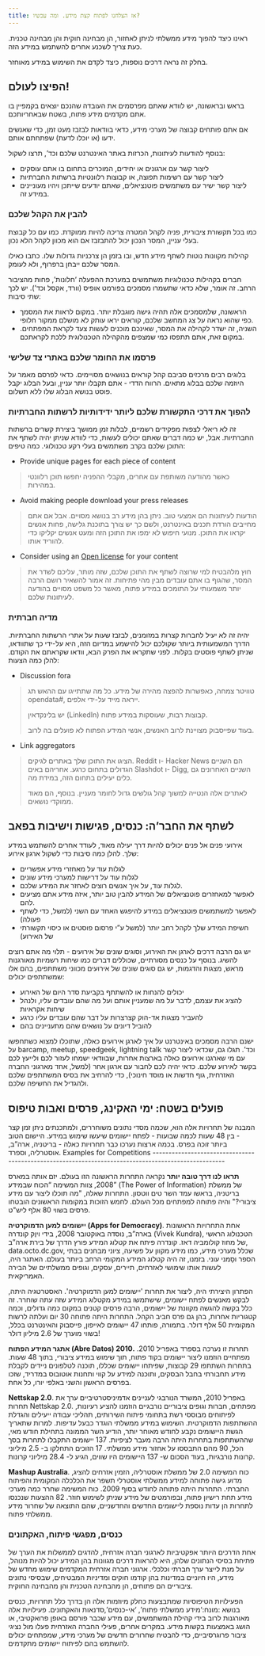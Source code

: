 ```yaml
---
title: אז הצלחנו לפתוח קצת מידע. ומה עכשיו?
---
```


ראינו כיצד להפוך מידע ממשלתי לניתן לאחזור, הן מבחינה חוקית והן מבחינה טכנית. כעת צריך לשכנע אחרים להשתמש במידע הזה.

בחלק זה נראה דרכים נוספות, כיצד לקדם את השימוש במידע מאוחזר.

## הפיצו לעולם!

בראש ובראשונה, יש לוודא שאתם מפרסמים את העובדה שהנכם יוצאים בקמפיין בו אתם מקדמים מידע פתוח, בשטח שבאחריותכם.

אם אתם פותחים קבוצה של מערכי מידע, כדאי בוודאות לבזבז מעט זמן, כדי שאנשים ידעו (או יוכלו לדעת) שפתחתם אותם.

בנוסף להודעות לעיתונות, הכרזות באתר האינטרנט שלכם וכד’, תרצו לשקול:

-   ליצור קשר עם ארגונים או יחידים, המוכרים בתחום בו אתם עוסקים
-   ליצור קשר עם רשימות תפוצה, או קבוצות רלוונטיות ברשתות החברתיות
-   ליצור קשר ישיר עם משתמשים פוטנציאלים, שאתם יודעים שייתכן ויהיו מעוניינים במידע זה.

### להבין את הקהל שלכם

כמו בכל תקשורת ציבורית, פניה לקהל המטרה צריכה להיות ממוקדת. כמו עם כל קבוצת בעלי עניין, המסר הנכון יכול להתבזבז אם הוא מכוון לקהל הלא נכון.

קהילות מקוונות נוטות לשתף מידע חדש, ובו בזמן הן צרכניות גדולות שלו. כתבו כאילו המסר שלכם ייבחן ברפרוף, ולא לעומק.

חברים בקהילות טכנולוגיות משתמשים במערכת ההפעלה ‘חלונות’, פחות מהציבור הרחב. זה אומר, שלא כדאי שתשמרו מסמכים בפורמט אופיס (וורד, אקסל וכד’). יש לכך שתי סיבות:

-   הראשונה, שלמסמכים אלה תהיה גישה מוגבלת יותר. במקום לראות את המסמך כפי שהוא נראה על צג המחשב שלכם, קוראים יראו עותק לא מושלם ממקור חלופי.
-   השניה, זה ישדר לקהילה את המסר, שאינכם מוכנים לעשות צעד לקראת המפתחים. במקום זאת, אתם תתפסו כמי שמצפים מהקהילה הטכנולוגית ללכת לקראתכם.

### פרסמו את החומר שלכם באתרי צד שלישי

בלוגים רבים מרכזים סביבם קהל קוראים בנושאים מסויימים. כדאי לפרסם מאמר על היוזמה שלכם בבלוג מתאים. הרווח הדדי - אתם תקבלו יותר עניין, ובעל הבלוג יקבל פוסט בנושא הבלוג שלו ללא תשלום.

### להפוך את דרכי התקשורת שלכם ליותר ידידותיות לרשתות החברתיות

זה לא ריאלי לצפות מפקידים רשמיים, לבלות זמן ממושך ביצירת קשרים ברשתות החברתיות. אבל, יש כמה דברים שאתם יכולים לעשות, כדי לוודא שניתן יהיה לשתף את התוכן שלכם בקרב משתמשים בעלי רקע טכנולוגי. כמה טיפים:

-   Provide unique pages for each piece of content

> כאשר מהודעה משותפת עם אחרים, מקבלי ההפניה יחפשו תוכן רלוונטי במהירות.

-   Avoid making people download your press releases

> הודעות לעיתונות הם אמצעי טוב. ניתן בהן מידע רב בנושא מסויים. אבל אם אתם מחייבים הורדת תכנים באינטרנט, ולשם כך יש צורך בתוכנת גלישה, פחות אנשים יקראו את התוכן. מנועי חיפוש לא ימפו את התוכן הזה ומעט אנשים יקליקו כדי להוריד אותו.

-   Consider using an [Open license](http://opendefinition.org/licenses/#content) for your content

> חוץ מלהבטיח למי שרוצה לשתף את התוכן שלכם, שזה מותר, עליכם לשדר את המסר, שהגוף בו אתם עובדים מבין מהי פתיחות. זה אמור להשאיר רושם הרבה יותר משמעותי על התומכים במידע פתוח, מאשר כל משפט מסויים בהודעה לעיתונות שלכם.

### מדיה חברתית

יהיה זה לא יעיל לחברות קצרות במזומנים, לבזבז שעות על אתרי הרשתות החברתיות. הדרך המשמעותית ביותר שקולכם יכול להישמע במדיום הזה, היא על-ידי כך שתוודאו, שניתן לשתף פוסטים בקלות. לפני שתקראו את הפרק הבא, וודאו שקראתם את הקודם. להלן כמה הצעות:

-   Discussion fora

> טוויטר צמחה, כאפשרות להפצה מהירה של מידע. כל מה שתתייגו עם ההאש תג opendata\#, ייראה מייד על-ידי אלפים.
>
> יש בלינקדאין (LinkedIn) קבוצות רבות, שעוסקות במידע פתוח.
>
> בעוד שפייסבוק מצויינת לרוב האנשים, אנשי המידע הפתוח לא פועלים בה לרוב.

-   Link aggregators

> הציגו את התוכן שלך באתרים לגיקים. Reddit ו- Hacker News הם השניים הגדולים בתחום כרגע. אחריהם באים Slashdot ו- Digg, השניים האחרונים גם כלים יעילים בתחום הזה, במידת מה.
>
> לאתרים אלה הנטייה למשוך קהל גולשים גדול לחומר מעניין. בנוסף, הם מאוד ממוקדי נושאים.

## לשתף את החבר’ה: כנסים, פגישות וישיבות בפאב

אירועי פנים אל פנים יכולים להיות דרך יעילה מאוד, לעודד אחרים להשתמש במידע שלך. להלן כמה סיבות כדי לשקול ארגון אירוע:

-   לגלות עוד על מאחזרי מידע אפשריים
-   לגלות עוד על דרישות למערכי מידע שונים
-   לגלות עוד, על איך אנשים רוצים לאחזר את המידע שלכם.
-   לאפשר למאחזרים פוטנציאלים של המידע להבין טוב יותר, איזה מידע אתם מציעים להם.
-   לאפשר למשתמשים פוטנציאלים במידע להיפגש האחד עם השני (למשל, כדי לשתף פעולה)
-   חשיפת המידע שלך לקהל רחב יותר (למשל ע”י פרסום פוסטים או כיסוי תקשורתי של האירוע)

יש גם הרבה דרכים לארגן את האירוע, וסוגים שונים של אירועים - תלוי מה אתם רוצים להשיג. בנוסף על כנסים מסורתיים, שכוללים דברים כמו שיחות רשמיות מאורגנות מראש, מצגות והדגמות, יש גם סוגים שונים של אירועים מכווני משתתפים, בהם אלו שמשתתפים יכולים:

-   יכולים להנחות או להשתתף בקביעת סדר היום של האירוע
-   להציג את עצמם, לדבר על מה שמעניין אותם ועל מה שהם עובדים עליו, ולנהל שיחות אקראיות
-   להעביר מצגות אד-הוק קצרצרות על דבר שהם עובדים עליו כרגע
-   להוביל דיונים על נושאים שהם מתעניינים בהם

ישנם הרבה מסמכים באינטרנט על איך לארגן אירועים כאלה, שתוכלו למצוא כשתחפשו על barcamp, meetup, speedgeek, lightning talk וכד’. תגלו גם, שכדאי ליצור קשר עם מי שארגנו אירועים כאלה בארצות אחרות, שבוודאי ישמחו לעזור לכם ולייעץ לכם בקשר לאירוע שלכם. כדאי יהיה לכם לחבור עם ארגון אחר (למשל, אחד מארגוני החברה האזרחית, גוף חדשות או מוסד חינוכי), כדי להרחיב את בסיס המשתתפים שלכם ולהגדיל את החשיפה שלכם.

## פועלים בשטח: ימי האקינג, פרסים ואבות טיפוס

המבנה של תחרויות אלה הוא, שכמה מסדי נתונים משוחררים, ולמתכנתים ניתן זמן קצר - בין 48 שעות לכמה שבועות - לפתח יישומים שיעשו שימוש במידע. היישום הטוב ביותר זוכה בפרס. בכמה ארצות נערכו כבר תחרויות כאלה - בריטניה, ארה”ב, אוסטרליה, וספרד. Examples for Competitions ----------------------------------------------------------------------------------------------------

**תראו לנו דרך טובה יותר** נקראה התחרות הראשונה הזו בעולם. יזם אותה במארס 2008, צוות המשימה “הכוח שבמידע” (The Power of Information) של ממשלת בריטניה, בראשו עמד השר טים ווטסון. התחרות שאלה, "מה תוכלו ליצור עם מידע ציבורי?" והיה פתוחה למפתחים מכל העולם. לחמש הזוכות במקומות הראשונים הובטחו פרסים בשווי 80 אלף ליש"ט.

**יישומים למען הדמוקרטיה (Apps for Democracy)**. אחת התחרויות הראשונות בארה”ב, נוסדה באוקטובר 2008, בידי ויוֶק קונדרה (Vivek Kundra), הטכנולוג הראשי של מחוז קולומביה דאז. קונדרה פיתח את קטלוג המידע פורץ הדרך של בירת ארה”ב, data.octo.dc.gov, שכלל מערכי מידע, כמו מידע מקוון על פשיעה, ציוני מבחנים בבתי הספר וסָמני עוני. בזמנו, זה היה קטלוג המידע המקומי הרחב ביותר בעולם. האתגר היה, לעשות אותו שימושי לאזרחים, תיירים, עסקים, וגופים ממשלתיים של הבירה האמריקאית.

הפתרון היצירתי היה, ליצור את תחרות 'יישומים למען הדמוקרטיה'. האסטרטגיה היתה, לבקש מאנשים לפתח יישומים, שישתמשו במידע מקטלוג המידע שזה עתה שוחרר. זה כלל בקשה להגשה מקוונת של יישומים, הרבה פרסים קטנים במקום כמה גדולים, וכמה קטגוריות אחרות, בהן גם פרס חביב הקהל. התחרות היתה פתוחה 30 יום ועלתה לרשות המקומית 50 אלף דולר. בתמורה, פותחו 47 יישומים לאייפון, פייסבוק והאינטרנט בכלל, בשווי מוערך של 2.6 מיליון דולר!

**אתגר המידע הפתוח (Abre Datos) 2010.** תחרות זו נערכה בספרד באפריל 2010. מפתחיים הוזמנו ליצור יישומים בקוד פתוח, תוך שימוש במידע ציבורי, בתוך 48 שעות. בתחרות השתתפו 29 קבוצות, שפיתחו יישומים שכללו, תוכנה לטלפונים ניידים לקבלת מידע תחבורתי בחבל הבסקים, ותוכנה למידע על קווי ותחנות אוטובוס במדריד, שזכו בפרסים הראשון והשני באלפי יורו, כל אחת.

**Nettskap 2.0**. באפריל 2010, המשרד הנורבגי לעניינים אדמיניסטרטיביים ערך את תחרות Nettskap 2.0. מפתחים, חברות וגופים ציבוריים נורבגיים הוזמנו להציע רעיונות, לפיתוחים מבוססי רשת בתחומי פיתוח השירותים, תהליכי עבודה ייעילים והגדלת ההשתתפות הדמוקרטית. השימוש במידע ממשלתי הוגדר כבעל עדיפות. למרות שתאריך הגשת היישומים נקבע לחודש מאוחר יותר, הודיע השר הממונה בתחילת חודש מאי, שההשתתפות בתחרות היתה הרבה מעבר לציפיות. 137 יישומים התקבלו לתחרות בסך הכל, 90 מהם התבססו על אחזור מידע ממשלתי. 17 הזוכים התחלקו ב- 2.5 מיליוני קרונות נורבגיות, בעוד הסכום ש- 137 היישומים היו שווים, הגיע ל- 28.4 מיליוני קרונות.

**Mashup Australia**. כוח המשימה 2.0 של ממשלת אוסטרליה, הזמין אזרחים להציג, מדוע גישה פתוחה למידע ממשלתי אוסטרלי תשפר את הכלכלה המקומית והפיתוח החברתי. התחרות היתה פתוחה לחודש בסוף 2009. כוח המשימה שחרר כמה מערכי מידע תחת רישיון פתוח, ובפורמטים של מידע שניתן לשימוש חוזר. 82 ההצעות שנכנסו לתחרות הן עדות נוספת ליישומים החדשים והחדשניים, שהם התוצאה של שחרור מידע ממשלתי פתוח.

### כנסים, מפגשי פיתוח, האקתונים

אחת הדרכים היותר אפקטיביות לארגוני חברה אזרחית, להדגים לממשלות את הערך של פתיחת בסיסי הנתונים שלהן, היא להראות דרכים מגוונות בהן המידע יכול להיות מנוהל, על מנת לייצר ערך חברתי וכלכלי. ארגוני חברה אזרחית המקדמים שימוש מחדש של מידע, היו חיוניים במדינות בהן קודמו חוקים ומדיניות המבטיחים, שבסיסי נתונים ציבוריים הם פתוחים, הן מהבחינה הטכנית והן מהבחינה החוקית.

הפעילויות הטיפוסיות שמתבצעות כחלק מיוזמות אלה הן בדרך כלל תחרויות, כנסים בנושא :מונח:‘מידע ממשלתי פתוח’, ‘אי-כנסים’,סדנאות והאקתונים. פעילויות אלה מאורגנות לרוב בידי קהילת המשתמשים, עם מידע שכבר פורסם באופן פרואקטיבי, או הושג באמצעות בקשות מידע. במקרים אחרים, פעילי החברה האזרחית פעלו מול נציגי ציבור פרוגרסיביים, כדי להבטיח שחרורים חדשים של מערכי מידע, שמפתחים יכולים להשתמש בהם לפיתוח יישומים מתקדמים.